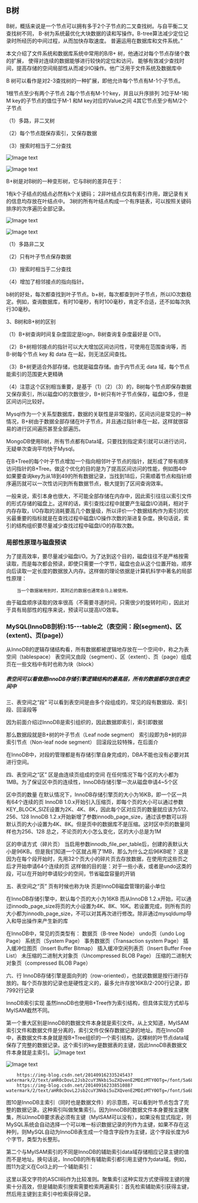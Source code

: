 ## B树

B树，概括来说是一个节点可以拥有多于2个子节点的二叉查找树。与自平衡二叉查找树不同，
B-树为系统最优化大块数据的读和写操作。B-tree算法减少定位记录时所经历的中间过程，从而加快存取速度。
普遍运用在数据库和文件系统。”  



本文介绍了文件系统和数据库系统中常用的B/B+ 树，他通过对每个节点存储个数的扩展，
使得对连续的数据能够进行较快的定位和访问，
能够有效减少查找时间，提高存储的空间局部性从而减少IO操作。他广泛用于文件系统及数据库中

B 树可以看作是对2-3查找树的一种扩展，即他允许每个节点有M-1个子节点。

1根节点至少有两个子节点
2每个节点有M-1个key，并且以升序排列
3位于M-1和M key的子节点的值位于M-1 和M key对应的Value之间
4其它节点至少有M/2个子节点

（1）多路，非二叉树

（2）每个节点既保存索引，又保存数据

（3）搜索时相当于二分查找

![Image text](https://images0.cnblogs.com/blog/94031/201403/290047034539184.png)  

![Image text](https://img2018.cnblogs.com/blog/1392612/201907/1392612-20190710184116315-1564718133.png)


B+树是对B树的一种变形树，它与B树的差异在于：

1有k个子结点的结点必然有k个关键码；
2非叶结点仅具有索引作用，跟记录有关的信息均存放在叶结点中。
3树的所有叶结点构成一个有序链表，可以按照关键码排序的次序遍历全部记录。

![Image text](https://images0.cnblogs.com/blog/94031/201403/290050025784094.png)

![Image text](https://img2018.cnblogs.com/blog/1392612/201907/1392612-20190710184211574-1500980455.png)

（1）多路非二叉

（2）只有叶子节点保存数据

（3）搜索时相当于二分查找

（4）增加了相邻接点的指向指针。



b树的好处，每次都查找到叶子节点。b+树，每次都查到叶子节点，所以IO次数稳定。例如，查询数据库，有时10毫秒，有时100毫秒，肯定不合适，还不如每次执行30毫秒。




3、B树和B+树的区别

（1）B+树查询时间复杂度固定是logn，B树查询复杂度最好是 O(1)。

（2）B+树相邻接点的指针可以大大增加区间访问性，可使用在范围查询等，而B-树每个节点 key 和 data 在一起，则无法区间查找。

（3）B+树更适合外部存储，也就是磁盘存储。由于内节点无 data 域，每个节点能索引的范围更大更精确

（4）注意这个区别相当重要，是基于（1）（2）（3）的，B树每个节点即保存数据又保存索引，所以磁盘IO的次数很少，B+树只有叶子节点保存，磁盘IO多，但是区间访问比较好。


Mysql作为一个关系型数据库，数据的关联性是非常强的，区间访问是常见的一种情况，B+树由于数据全部存储在叶子节点，并且通过指针串在一起，这样就很容易的进行区间遍历甚至全部遍历。

MongoDB使用B树，所有节点都有Data域，只要找到指定索引就可以进行访问，无疑单次查询平均快于Mysql。



在B+Tree的每个叶子节点增加一个指向相邻叶子节点的指针，就形成了带有顺序访问指针的B+Tree。做这个优化的目的是为了提高区间访问的性能，例如图4中如果要查询key为从18到49的所有数据记录，当找到18后，只需顺着节点和指针顺序遍历就可以一次性访问到所有数据节点，极大提到了区间查询效率。




一般来说，索引本身也很大，不可能全部存储在内存中，因此索引往往以索引文件的形式存储的磁盘上。这样的话，索引查找过程中就要产生磁盘I/O消耗，相对于内存存取，I/O存取的消耗要高几个数量级，所以评价一个数据结构作为索引的优劣最重要的指标就是在查找过程中磁盘I/O操作次数的渐进复杂度。换句话说，索引的结构组织要尽量减少查找过程中磁盘I/O的存取次数。





### 局部性原理与磁盘预读
为了提高效率，要尽量减少磁盘I/O。为了达到这个目的，磁盘往往不是严格按需读取，而是每次都会预读，即使只需要一个字节，磁盘也会从这个位置开始，顺序向后读取一定长度的数据放入内存。这样做的理论依据是计算机科学中著名的局部性原理：

        当一个数据被用到时，其附近的数据也通常会马上被使用。
由于磁盘顺序读取的效率很高（不需要寻道时间，只需很少的旋转时间），因此对于具有局部性的程序来说，预读可以提高I/O效率。



### MySQL(InnoDB剖析):15---table之（表空间：段(segment)、区(extent)、页(page)）
从InnoDB的逻辑存储结构看，所有数据都被逻辑地存放在一个空间中，称之为表空间（tablespace）
表空间又由段（segment）、区（extent）、页（page）组成
页在一些文档中有时也称为块（block）

##### 表空间可以看做是InnoDB存储引擎逻辑结构的最高层，所有的数据都存放在表空间中


三、表空间之“段”
可以看到表空间是由多个段组成的，常见的段有数据段、索引段、回滚段等

因为前面介绍过InnoDB是索引组织的，因此数据即索引，索引即数据

那么数据段就是B+树的叶子节点（Leaf node segment）
索引段即为B+树的非索引节点（Non-leaf node segment）
回滚段比较特殊，在后面介


在InnoDB中，对段的管理都是有存储引擎自身完成的，DBA不能也没有必要对其进行空间。






四、表空间之“区”
区是由连续页组成的空间
在任何情况下每个区的大小都为1MB。为了保证区中页的连续性，InnoDB存储引擎一次从磁盘申请4~5个区



区中页的数量
在默认情况下，InnoDB存储引擎页的大小为16KB，即一个区一共有64个连续的页
InnoDB 1.0.x开始引入压缩页，即每个页的大小可以通过参数KEY_BLOCK_SIZE设置为2K、4K、8K，因此每个区对应页的数量就应该为512、256、128
InnoDB 1.2.x开始新增了参数innodb_page_size，通过该参数可以将默认页的大小设置为4K、8K。但是页中的数据库不是压缩。这时区中页的数量同样也为256、128
总之，不论页的大小怎么变化，区的大小总是为1M




区的申请方式（碎片页）
当启用参数innodb_file_per_table后，创建的表默认大小是96KB。但是我们知道一个区就占用了1MB，那么为什么之后96KB呢？
这是因为在每个段开始时，先用32个页大小的碎片页去存放数据，在使用完这些页之后才开始申请64个连续的页
这样做的目的是：对于一些小表，或者是undo这类的段，可以在开始时申请较少的空间，节省磁盘容量的开销




五、表空间之“页”
页有时候也称为块
页是InnoDB磁盘管理的最小单位


在InnoDB存储引擎中，默认每个页的大小为16KB
而从InnoDB 1.2.x开始，可以通过innodb_page_size将页的大小设置为4K、8K、16K。若设置完成，则所有页的大小都为innodb_page_size，不可以对其再次进行修改。除非通过mysqldump导入和导出操作来产生新的库


在InnoDB中，常见的页类型有：
数据页（B-tree Node）
undo页（undo Log Page）
系统页（System Page）
事务数据页（Transaction system Page）
插入缓冲位图页（Insert Buffer Bitmap）
插入缓冲空闲列表页（Insert Buffer Free List）
未压缩的二进制大对象页（Uncompressed BLOB Page）
压缩的二进制大对象页（compressed BLOB Page）


六、行
InnoDB存储引擎是面向列的（row-oriented），也就说数据是按行进行存放的。每个页存放的记录也是硬性定义的，最多允许存放16KB/2-200行记录，即7992行记录









InnoDB索引实现
        虽然InnoDB也使用B+Tree作为索引结构，但具体实现方式却与MyISAM截然不同。

第一个重大区别是InnoDB的数据文件本身就是索引文件。从上文知道，MyISAM索引文件和数据文件是分离的，索引文件仅保存数据记录的地址。而在InnoDB中，表数据文件本身就是按B+Tree组织的一个索引结构，这棵树的叶节点data域保存了完整的数据记录。这个索引的key是数据表的主键，因此InnoDB表数据文件本身就是主索引。
![Image text](https://img-blog.csdn.net/20140916233524543)  

![Image text](https://img-blog.csdn.net/20140916233851088)  
        
        https://img-blog.csdn.net/20140916233524543?watermark/2/text/aHR0cDovL2Jsb2cuY3Nkbi5uZXQvenE2MDIzMTY0OTg=/font/5a6L5L2T/fontsize/400/fill/I0JBQkFCMA==/dissolve/70/gravity/SouthEast
        https://img-blog.csdn.net/20140916233851088?watermark/2/text/aHR0cDovL2Jsb2cuY3Nkbi5uZXQvenE2MDIzMTY0OTg=/font/5a6L5L2T/fontsize/400/fill/I0JBQkFCMA==/dissolve/70/gravity/SouthEast

图10是InnoDB主索引（同时也是数据文件）的示意图，可以看到叶节点包含了完整的数据记录。这种索引叫做聚集索引。因为InnoDB的数据文件本身要按主键聚集，所以InnoDB要求表必须有主键（MyISAM可以没有），如果没有显式指定，则MySQL系统会自动选择一个可以唯一标识数据记录的列作为主键，如果不存在这种列，则MySQL自动为InnoDB表生成一个隐含字段作为主键，这个字段长度为6个字节，类型为长整形。

第二个与MyISAM索引的不同是InnoDB的辅助索引data域存储相应记录主键的值而不是地址。换句话说，InnoDB的所有辅助索引都引用主键作为data域。例如，图11为定义在Col3上的一个辅助索引：


这里以英文字符的ASCII码作为比较准则。聚集索引这种实现方式使得按主键的搜索十分高效，但是辅助索引搜索需要检索两遍索引：首先检索辅助索引获得主键，然后用主键到主索引中检索获得记录。